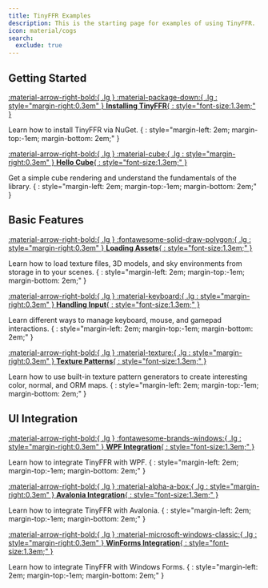 ```yaml
---
title: TinyFFR Examples
description: This is the starting page for examples of using TinyFFR.
icon: material/cogs
search:
  exclude: true
---
```


## Getting Started

[:material-arrow-right-bold:{ .lg } :material-package-down:{ .lg : style="margin-right:0.3em" } __Installing TinyFFR__{ : style="font-size:1.3em;" }](installing.md)

Learn how to install TinyFFR via NuGet.
{ : style="margin-left: 2em; margin-top:-1em; margin-bottom: 2em;" }

[:material-arrow-right-bold:{ .lg } :material-cube:{ .lg : style="margin-right:0.3em" } __Hello Cube__{ : style="font-size:1.3em;" }](hello_cube.md)

Get a simple cube rendering and understand the fundamentals of the library.
{ : style="margin-left: 2em; margin-top:-1em; margin-bottom: 2em;" }

## Basic Features

[:material-arrow-right-bold:{ .lg } :fontawesome-solid-draw-polygon:{ .lg : style="margin-right:0.3em" } __Loading Assets__{ : style="font-size:1.3em;" }](loading_assets.md)

Learn how to load texture files, 3D models, and sky environments from storage in to your scenes.
{ : style="margin-left: 2em; margin-top:-1em; margin-bottom: 2em;" }

[:material-arrow-right-bold:{ .lg } :material-keyboard:{ .lg : style="margin-right:0.3em" } __Handling Input__{ : style="font-size:1.3em;" }](handling_input.md)

Learn different ways to manage keyboard, mouse, and gamepad interactions.
{ : style="margin-left: 2em; margin-top:-1em; margin-bottom: 2em;" }

[:material-arrow-right-bold:{ .lg } :material-texture:{ .lg : style="margin-right:0.3em" } __Texture Patterns__{ : style="font-size:1.3em;" }](texture_patterns.md)

Learn how to use built-in texture pattern generators to create interesting color, normal, and ORM maps.
{ : style="margin-left: 2em; margin-top:-1em; margin-bottom: 2em;" }

## UI Integration

[:material-arrow-right-bold:{ .lg } :fontawesome-brands-windows:{ .lg : style="margin-right:0.3em" } __WPF Integration__{ : style="font-size:1.3em;" }](integrating_wpf.md)

Learn how to integrate TinyFFR with WPF.
{ : style="margin-left: 2em; margin-top:-1em; margin-bottom: 2em;" }

[:material-arrow-right-bold:{ .lg } :material-alpha-a-box:{ .lg : style="margin-right:0.3em" } __Avalonia Integration__{ : style="font-size:1.3em;" }](integrating_avalonia.md)

Learn how to integrate TinyFFR with Avalonia.
{ : style="margin-left: 2em; margin-top:-1em; margin-bottom: 2em;" }

[:material-arrow-right-bold:{ .lg } :material-microsoft-windows-classic:{ .lg : style="margin-right:0.3em" } __WinForms Integration__{ : style="font-size:1.3em;" }](integrating_winforms.md)

Learn how to integrate TinyFFR with Windows Forms.
{ : style="margin-left: 2em; margin-top:-1em; margin-bottom: 2em;" }